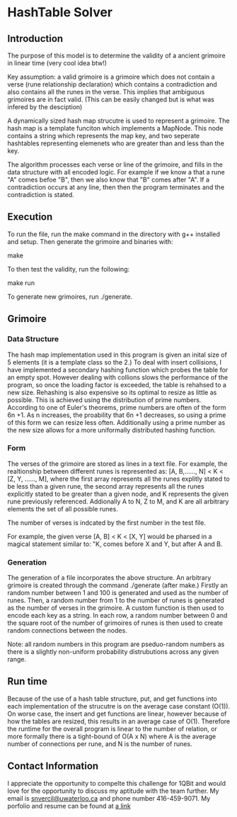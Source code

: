 # HashTable Solver


## Introduction

The purpose of this model is to determine the validity of a ancient grimoire in linear time (very cool idea btw!) 

Key assumption: a valid grimoire is a grimoire which does not contain a verse (rune relationship declaration) which contains a contradiction and also contains all the runes in the verse. This implies that ambiguous grimoires are in fact valid. (This can be easily changed but is what was infered by the desciption)

A dynamically sized hash map strucutre is used to represent a grimoire. The hash map is a template funciton which implements a MapNode. This node contains a string which represents the map key, and two seperate hashtables representing elemenets who are greater than and less than the key. 

The algorithm processes each verse or line of the grimoire, and fills in the data structure with all encoded logic. For example if we know a that a rune "A" comes befoe "B", then we also know that "B" comes after "A". If a contradiction occurs at any line, then then the program terminates and the contradiction is stated.

## Execution 
To run the file, run the make command in the directory with g++ installed and setup. Then generate the grimoire and binaries with:

make

To then test the validity, run the following: 

make run


To generate new grimoires, run ./generate. 



## Grimoire 

### Data Structure 
The hash map implementation used in this program is given an inital size of 5 elements (it is a template class so the 2.) To deal with insert collisions, I have implemented a secondary hashing function which probes the table for an empty spot. However dealing with collions slows the performance of the program, so once the loading factor is exceeded, the table is rehahsed to a new size. Rehashing is also expensive so its optimal to resize as little as possible. This is achieved using the distribution of prime numbers. According to one of Euler's theorems, prime numbers are often of the form 6n +1. As n increases, the proability that 6n +1 decreases, so using a prime of this form we can resize less often. Additionally using a prime number as the new size allows for a more uniformally distributed hashing function. 

### Form
The verses of the grimoire are stored as lines in a text file. For example, the realtionship between different runes is represented as: [A, B,......, N] < K < [Z, Y, ......, M], where the first array represents all the runes explitly stated to be less than a given rune, the second array represents all the runes explicitly stated to be greater than a given node, and K represents the given rune previously referenced. Addionally A to N, Z to M, and K are all arbitrary elements the set of all possible runes.

The number of verses is indcated by the first number in the test file.

For example, the given verse    [A, B] < K < [X, Y] would be pharsed in a magical statement similar to: "K, comes before X and Y, but after A and B.

### Generation 

The generation of a file incorporates the above structure. An arbitrary grimoire is created through the command ./generate (after make.) Firstly an random number between 1 and 100 is generated and used as the number of runes. Then, a random number from 1 to the number of runes is generated as the number of verses in the grimoire. A custom function is then used to encode each key as a string. In each row, a random number between 0 and the square root of the number of grimoires of runes is then used to create random connections between the nodes.

Note: all random numbers in this program are pseduo-random numbers as there is a slightly non-uniform probability distrubutions across any given range.

## Run time

Because of the use of a hash table structure, put, and get functions into each implementation of the strucutre is on the average case constant (O(1)). On worse case, the insert and get functions are linear, however because of how the tables are resized, this results in an average case of O(1).  Therefore the runtime for the overall program is linear to the number of relation, or more formally there is a tight-bound of O(A x N) where A is the average number of connections per rune, and N is the number of runes.  

## Contact Information 
I appreciate the opportunity to compelte this challenge for 1QBit and would love for the opportunity to discuss my aptitude with the team further. My email is snvercil@uwaterloo.ca and phone number 416-459-9071.  My porfolio and resume can be found at [a link](https://stefanvercillo.ca)